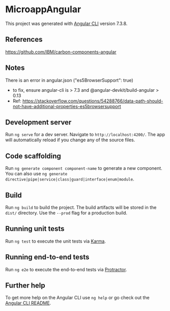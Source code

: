 # MicroappAngular

This project was generated with [Angular CLI](https://github.com/angular/angular-cli) version 7.3.8.

## References
https://github.com/IBM/carbon-components-angular

## Notes
There is an error in angular.json ("es5BrowserSupport": true)
- to fix, ensure angular-cli is > 7.3 and @angular-devkit/build-angular > 0.13
- Ref: https://stackoverflow.com/questions/54288766/data-path-should-not-have-additional-properties-es5browsersupport

## Development server

Run `ng serve` for a dev server. Navigate to `http://localhost:4200/`. The app will automatically reload if you change any of the source files.

## Code scaffolding

Run `ng generate component component-name` to generate a new component. You can also use `ng generate directive|pipe|service|class|guard|interface|enum|module`.

## Build

Run `ng build` to build the project. The build artifacts will be stored in the `dist/` directory. Use the `--prod` flag for a production build.

## Running unit tests

Run `ng test` to execute the unit tests via [Karma](https://karma-runner.github.io).

## Running end-to-end tests

Run `ng e2e` to execute the end-to-end tests via [Protractor](http://www.protractortest.org/).

## Further help

To get more help on the Angular CLI use `ng help` or go check out the [Angular CLI README](https://github.com/angular/angular-cli/blob/master/README.md).
